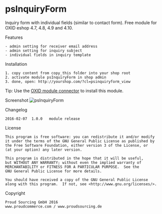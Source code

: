 psInquiryForm
============

Inquiry form with individual fields (similar to contact form).
Free module for OXID eshop 4.7, 4.8, 4.9 and 4.10.

Features

	- admin setting for receiver email address
	- admin setting for inquiry subject
	- individual fields in inquiry template

Installation

	1. copy content from copy_this folder into your shop root
	2. activate module psInquiryForm in shop admin
	3. done, open: http://yourshop.com/?cl=psinquiryform_view

Tip: Use the [OXID module connector](https://github.com/OXIDprojects/OXID-Module-Connector) to install this module.

Screenshot
![psInquiryForm](https://raw.github.com/proudcommerce/psInquiryForm/master/psinquiryform_screenshot.png)
	
Changelog

	2016-02-07	1.0.0	module release

License

    This program is free software: you can redistribute it and/or modify
    it under the terms of the GNU General Public License as published by
    the Free Software Foundation, either version 3 of the License, or
    (at your option) any later version.

    This program is distributed in the hope that it will be useful,
    but WITHOUT ANY WARRANTY; without even the implied warranty of
    MERCHANTABILITY or FITNESS FOR A PARTICULAR PURPOSE.  See the
    GNU General Public License for more details.

    You should have received a copy of the GNU General Public License
    along with this program.  If not, see <http://www.gnu.org/licenses/>.
    
Copyright

	Proud Sourcing GmbH 2016
	www.proudcommerce.com / www.proudsourcing.de
